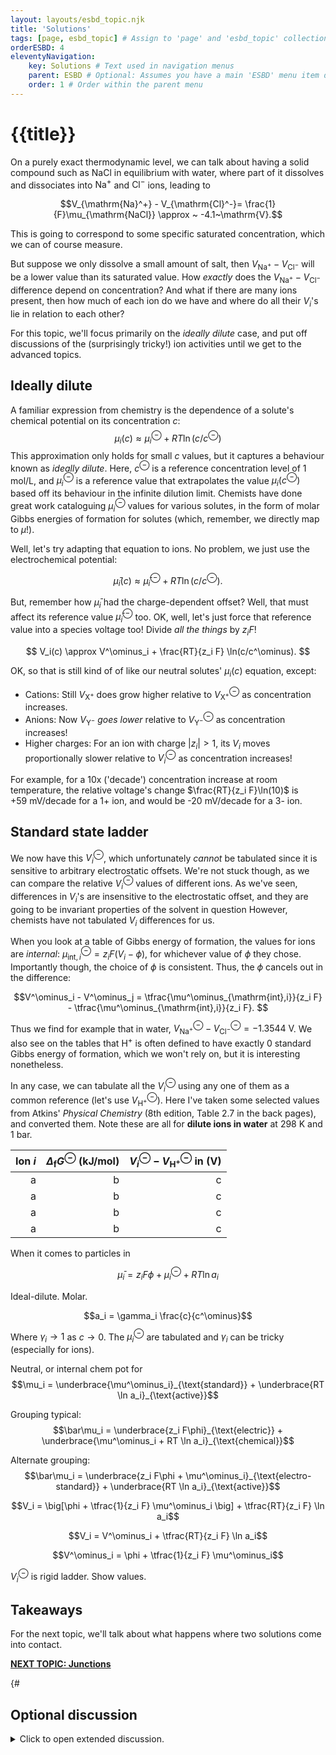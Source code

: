 ```yaml
---
layout: layouts/esbd_topic.njk
title: 'Solutions'
tags: [page, esbd_topic] # Assign to 'page' and 'esbd_topic' collections
orderESBD: 4
eleventyNavigation:
    key: Solutions # Text used in navigation menus
    parent: ESBD # Optional: Assumes you have a main 'ESBD' menu item defined elsewhere
    order: 1 # Order within the parent menu
---
```


# {{title}}

On a purely exact thermodynamic level, we can talk about having a solid compound such as $\mathrm{NaCl}$ in equilibrium with water, where part of it dissolves and dissociates into $\mathrm{Na}^+$ and $\mathrm{Cl}^-$ ions, leading to

$$V_{\mathrm{Na}^+} - V_{\mathrm{Cl}^-}= \frac{1}{F}\mu_{\mathrm{NaCl}} \approx ~ -4.1~\mathrm{V}.$$

This is going to correspond to some specific saturated concentration, which we can of course measure.

But suppose we only dissolve a small amount of salt, then $V_{\mathrm{Na}^+} - V_{\mathrm{Cl}^-}$ will be a lower value than its saturated value. How _exactly_ does the $V_{\mathrm{Na}^+} - V_{\mathrm{Cl}^-}$ difference depend on concentration? And what if there are many ions present, then how much of each ion do we have and where do all their $V_i$'s lie in relation to each other?

For this topic, we'll focus primarily on the _ideally dilute_ case, and put off discussions of the (surprisingly tricky!) ion activities until we get to the advanced topics.

## Ideally dilute

A familiar expression from chemistry is the dependence of a solute's chemical potential on its concentration $c$:
$$ \mu_i(c) \approx \mu^\ominus_i + RT \ln(c/c^\ominus) $$
This approximation only holds for small $c$ values, but it captures a behaviour known as _ideally dilute_. Here, $c^\ominus$ is a reference concentration level of 1 mol/L, and $\mu^\ominus_i$ is a reference value that extrapolates the value $\mu_i(c^\ominus)$ based off its behaviour in the infinite dilution limit. Chemists have done great work cataloguing $\mu^\ominus_i$ values for various solutes, in the form of molar Gibbs energies of formation for solutes (which, remember, we directly map to $\mu$!).

Well, let's try adapting that equation to ions. No problem, we just use the electrochemical potential:

$$ \bar\mu_i(c) \approx \bar\mu^\ominus_i + RT \ln(c/c^\ominus). $$

But, remember how $\bar\mu_i$ had the charge-dependent offset? Well, that must affect its reference value $\bar\mu^\ominus_i$ too. OK, well, let's just force that reference value into a species voltage too! Divide _all the things_ by $z_i F$!

$$ V_i(c) \approx V^\ominus_i + \frac{RT}{z_i F} \ln(c/c^\ominus). $$

OK, so that is still kind of of like our neutral solutes' $\mu_i(c)$ equation, except:
* Cations: Still $V_{\mathrm{X}^+}$ does grow higher relative to $V^\ominus_{\mathrm{X}^+}$ as concentration increases.
* Anions: Now $V_{\mathrm{Y}^-}$ _goes lower_ relative to $V^\ominus_{\mathrm{Y}^-}$ as concentration increases!
* Higher charges: For an ion with charge $|z_i|>1$, its $V_i$ moves proportionally slower relative to $V^\ominus_i$ as concentration increases!

For example, for a 10x ('decade') concentration increase at room temperature, the relative voltage's change $\frac{RT}{z_i F}\ln(10)$ is +59&nbsp;mV/decade for a 1+ ion, and would be -20&nbsp;mV/decade for a 3- ion.

## Standard state ladder

We now have this $V^\ominus_i$, which unfortunately _cannot_ be tabulated since it is sensitive to arbitrary electrostatic offsets. We're not stuck though, as we can compare the relative $V^\ominus_i$ values of different ions. As we've seen, differences in $V_i$'s are insensitive to the electrostatic offset, and they are going to be invariant properties of the solvent in question However, chemists have not tabulated $V_i$ differences for us.

When you look at a table of Gibbs energy of formation, the values for ions are _internal_: $\mu^\ominus_{\mathrm{int},i} = z_i F(V_i - \phi)$, for whichever value of $\phi$ they chose. Importantly though, the choice of $\phi$ is consistent. Thus, the $\phi$ cancels out in the difference:

$$V^\ominus_i - V^\ominus_j = \tfrac{\mu^\ominus_{\mathrm{int},i}}{z_i F} - \tfrac{\mu^\ominus_{\mathrm{int},i}}{z_i F}. $$

Thus we find for example that in water, $V^\ominus_{\mathrm{Na}^+} - V^\ominus_{\mathrm{Cl}^-} = -1.3544~\mathrm{V}$. We also see on the tables that $\mathrm{H}^+$ is often defined to have exactly 0 standard Gibbs energy of formation, which we won't rely on, but it is interesting nonetheless.

In any case, we can tabulate all the $V^\ominus_i$ using any one of them as a common reference (let's use $V^\ominus_{\mathrm{H}^+}$). Here I've taken some selected values from Atkins' _Physical Chemistry_ (8th edition, Table 2.7 in the back pages), and converted them. Note these are all for **dilute ions in water** at 298 K and 1 bar.

| Ion $i$ | $\Delta_{\mathrm{f}} G^\ominus$ (kJ/mol) | $V^\ominus_i - V^\ominus_{\mathrm{H}^+}$ in (V) |
| ---: | ---: | ---: |
| a | b | c |
| a | b | c |
| a | b | c |
| a | b | c |


When it comes to particles in 

$$\bar\mu_i = z_i F\phi + \mu^\ominus_i + RT \ln a_i$$

Ideal-dilute. Molar.

$$a_i = \gamma_i \frac{c}{c^\ominus}$$

Where $\gamma_i \rightarrow 1$ as $c\rightarrow 0$. The $\mu^\ominus_i$ are tabulated and $\gamma_i$ can be tricky (especially for ions).

Neutral, or internal chem pot for
$$\mu_i = \underbrace{\mu^\ominus_i}_{\text{standard}} + \underbrace{RT \ln a_i}_{\text{active}}$$

Grouping typical:
$$\bar\mu_i = \underbrace{z_i F\phi}_{\text{electric}} + \underbrace{\mu^\ominus_i + RT \ln a_i}_{\text{chemical}}$$

Alternate grouping:
$$\bar\mu_i = \underbrace{z_i F\phi + \mu^\ominus_i}_{\text{electro-standard}} + \underbrace{RT \ln a_i}_{\text{active}}$$

$$V_i = \big[\phi + \tfrac{1}{z_i F} \mu^\ominus_i \big] + \tfrac{RT}{z_i F} \ln a_i$$

$$V_i = V^\ominus_i + \tfrac{RT}{z_i F} \ln a_i$$

$$V^\ominus_i = \phi + \tfrac{1}{z_i F} \mu^\ominus_i$$

$V^\ominus_i$ is rigid ladder. Show values.



## Takeaways

For the next topic, we'll talk about what happens where two solutions come into contact.

[**NEXT TOPIC: Junctions**](../junctions/)

{#   

## Optional discussion

<details>
<summary>
Click to open extended discussion.
</summary>
#}

{#
"...These standard state potentials (V^⊖ᵢ or Y^⊖ᵢ) form a rigid 'ladder' whose relative positions are fixed by thermodynamics. Conceptually, these standard state lines function much like conduction and valence band edges (E<sub>C</sub>, E<sub>V</sub>) do in semiconductor physics – they act as reference energy/potential levels. The actual potential (Vᵢ) deviates from this reference based on the 'filling level' or activity (aᵢ), just as the Fermi level (μ̄ₑ⁻) sits relative to the band edges based on carrier concentration. (For readers interested in the precise mathematical relationship between standard states and band edge energies, which involves factors like effective mass and temperature, please see the Appendix.)"
#}